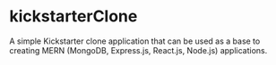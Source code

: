 # kickstarterClone
A simple Kickstarter clone application that can be used as a base to creating MERN (MongoDB, Express.js, React.js, Node.js) applications.
